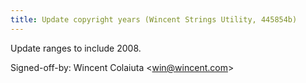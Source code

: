 ```yaml
---
title: Update copyright years (Wincent Strings Utility, 445854b)
---
```


Update ranges to include 2008.

Signed-off-by: Wincent Colaiuta &lt;win@wincent.com&gt;
